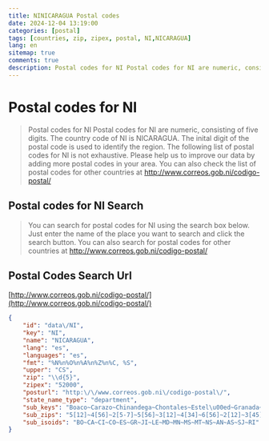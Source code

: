 ```yaml
---
title: NINICARAGUA Postal codes 
date: 2024-12-04 13:19:00
categories: [postal]
tags: [countries, zip, zipex, postal, NI,NICARAGUA]
lang: en
sitemap: true
comments: true
description: Postal codes for NI Postal codes for NI are numeric, consisting of five digits. The country code of NI is NICARAGUA. The inital digit of the postal code is used to identify the region. The following list of postal codes for NI is not exhaustive. Please help us to improve our data by adding more postal codes in your area. You can also check the list of postal codes for other countries at http://www.correos.gob.ni/codigo-postal/
---
```


# Postal codes for NI
> Postal codes for NI Postal codes for NI are numeric, consisting of five digits. The country code of NI is NICARAGUA. The inital digit of the postal code is used to identify the region. The following list of postal codes for NI is not exhaustive. Please help us to improve our data by adding more postal codes in your area. You can also check the list of postal codes for other countries at http://www.correos.gob.ni/codigo-postal/

## Postal codes for NI Search 
> You can search for postal codes for NI using the search box below. Just enter the name of the place you want to search and click the search button. You can also search for postal codes for other countries at http://www.correos.gob.ni/codigo-postal/

## Postal Codes Search Url

[http://www.correos.gob.ni/codigo-postal/](http://www.correos.gob.ni/codigo-postal/)
```json
{
    "id": "data\/NI",
    "key": "NI",
    "name": "NICARAGUA",
    "lang": "es",
    "languages": "es",
    "fmt": "%N%n%O%n%A%n%Z%n%C, %S",
    "upper": "CS",
    "zip": "\\d{5}",
    "zipex": "52000",
    "posturl": "http:\/\/www.correos.gob.ni\/codigo-postal\/",
    "state_name_type": "department",
    "sub_keys": "Boaco~Carazo~Chinandega~Chontales~Estel\u00ed~Granada~Jinotega~Le\u00f3n~Madriz~Managua~Masaya~Matagalpa~Nueva Segovia~Regi\u00f3n Aut\u00f3noma de la Costa Caribe Norte~Regi\u00f3n Aut\u00f3noma de la Costa Caribe Sur~R\u00edo San Juan~Rivas",
    "sub_zips": "5[12]~4[56]~2[5-7]~5[56]~3[12]~4[34]~6[56]~2[12]~3[45]~1[0-6]~4[12]~6[1-3]~3[7-9]~7[12]~8[1-3]~9[12]~4[78]",
    "sub_isoids": "BO~CA~CI~CO~ES~GR~JI~LE~MD~MN~MS~MT~NS~AN~AS~SJ~RI"
}
```
